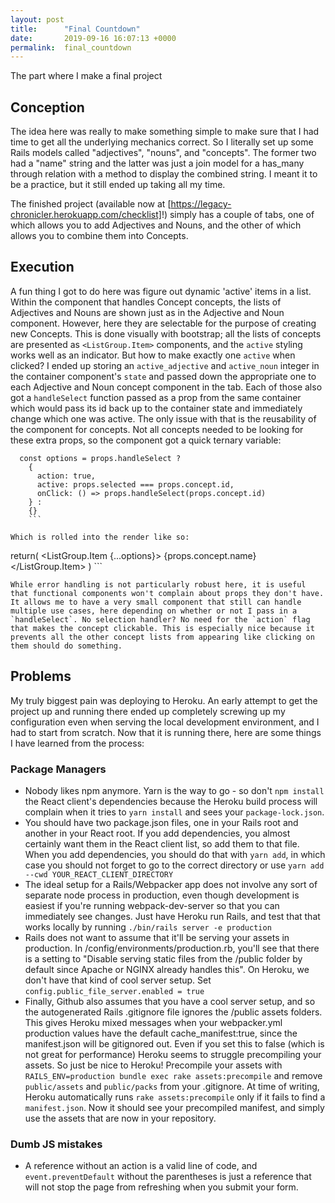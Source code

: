 ```yaml
---
layout: post
title:      "Final Countdown"
date:       2019-09-16 16:07:13 +0000
permalink:  final_countdown
---
```



The part where I make a final project

## Conception

The idea here was really to make something simple to make sure that I had time to get all the underlying mechanics correct.
So I literally set up some Rails models called "adjectives", "nouns", and "concepts". The former two had a "name" string and the latter was just a join model for a has_many through relation with a method to display the combined string. I meant it to be a practice, but it still ended up taking all my time.

The finished project (available now at [https://legacy-chronicler.herokuapp.com/checklist]!) simply has a couple of tabs, one of which allows you to add Adjectives and Nouns, and the other of which allows you to combine them into Concepts.



## Execution

A fun thing I got to do here was figure out dynamic 'active' items in a list. Within the component that handles Concept concepts, the lists of Adjectives and Nouns are shown just as in the Adjective and Noun component. However, here they are selectable for the purpose of creating new Concepts. This is done visually with bootstrap; all the lists of concepts are presented as `<ListGroup.Item>` components, and the `active` styling works well as an indicator.
But how to make exactly one `active` when clicked?
I ended up storing an `active_adjective` and `active_noun` integer in the container component's `state` and passed down the appropriate one to each Adjective and Noun concept component in the tab. Each of those also got a `handleSelect` function passed as a prop from the same container which would pass its id back up to the container state and immediately change which one was active.
The only issue with that is the reusability of the component for concepts. Not all concepts needed to be looking for these extra props, so the component got a quick ternary variable:
```
  const options = props.handleSelect ?
    {
      action: true,
      active: props.selected === props.concept.id,
      onClick: () => props.handleSelect(props.concept.id)
    } :
    {}
	```
	
Which is rolled into the render like so:

```
  return(
    <ListGroup.Item {...options}>
      {props.concept.name}
    </ListGroup.Item>
  )
	```
	
	While error handling is not particularly robust here, it is useful that functional components won't complain about props they don't have. It allows me to have a very small component that still can handle multiple use cases, here depending on whether or not I pass in a `handleSelect`. No selection handler? No need for the `action` flag that makes the concept clickable. This is especially nice because it prevents all the other concept lists from appearing like clicking on them should do something.
	
## Problems

My truly biggest pain was deploying to Heroku. An early attempt to get the project up and running there ended up completely screwing up my configuration even when serving the local development environment, and I had to start from scratch. Now that it is running there, here are some things I have learned from the process:

### Package Managers
- Nobody likes npm anymore. Yarn is the way to go - so don't `npm install` the React client's dependencies because the Heroku build process will complain when it tries to `yarn install` and sees your `package-lock.json`. 
- You should have two package.json files, one in your Rails root and another in your React root. If you add dependencies, you almost certainly want them in the React client list, so add them to that file. When you add dependencies, you should do that with `yarn add`, in which case you should not forget to go to the correct directory or use `yarn add --cwd YOUR_REACT_CLIENT_DIRECTORY`
- The ideal setup for a Rails/Webpacker app does not involve any sort of separate node process in production, even though development is easiest if you're running webpack-dev-server so that you can immediately see changes. Just have Heroku run Rails, and test that that works locally by running `./bin/rails server -e production`
- Rails does not want to assume that it'll be serving your assets in production. In /config/environments/production.rb, you'll see that there is a setting to "Disable serving static files from the /public folder by default since Apache or NGINX already handles this". On Heroku, we don't have that kind of cool server setup. Set `config.public_file_server.enabled = true`
- Finally, Github also assumes that you have a cool server setup, and so the autogenerated Rails .gitignore file ignores the /public assets folders. This gives Heroku mixed messages when your webpacker.yml production values have the default cache_manifest:true, since the manifest.json will be gitignored out. Even if you set this to false (which is not great for performance) Heroku seems to struggle precompiling your assets. So just be nice to Heroku! Precompile your assets with `RAILS_ENV=production bundle exec rake assets:precompile` and remove `public/assets` and `public/packs` from your .gitignore. At time of writing, Heroku automatically runs `rake assets:precompile` only if it fails to find a `manifest.json`. Now it should see your precompiled manifest, and simply use the assets that are now in your repository.

### Dumb JS mistakes
- A reference without an action is a valid line of code, and `event.preventDefault` without the parentheses is just a reference that will not stop the page from refreshing when you submit your form.
